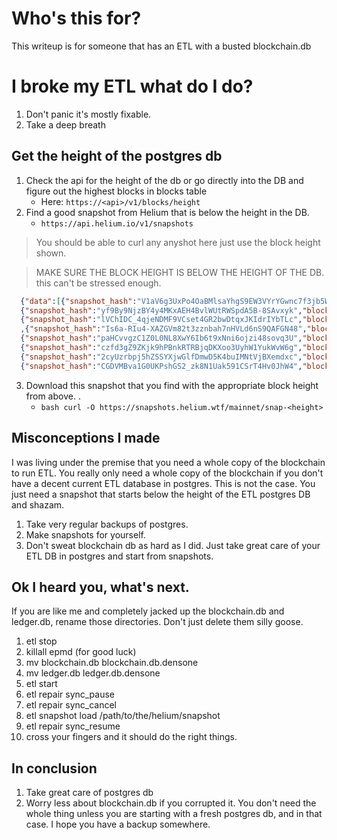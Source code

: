 # Who's this for?
This writeup is for someone that has an ETL with a busted blockchain.db

# I broke my ETL what do I do? 

1. Don't panic it's mostly fixable. 
2. Take a deep breath

## Get the height of the postgres db

1. Check the api for the height of the db or go directly into the DB and figure out the highest blocks in blocks table
   - Here: `https://<api>/v1/blocks/height`
2. Find a good snapshot from Helium that is below the height in the DB. 
   - `https://api.helium.io/v1/snapshots`
>  You should be able to curl any anyshot here just use the block height shown. 

>  MAKE SURE THE BLOCK HEIGHT IS BELOW THE HEIGHT OF THE DB.
>  this can't be stressed enough.
```json
  {"data":[{"snapshot_hash":"V1aV6g3UxPo4OaBMlsaYhgS9EW3VYrYGwnc7f3jb5Ww","block":975601},
  {"snapshot_hash":"yf9By9NjzBY4y4MKxAEH4BvlWUtRWSpdA5B-8SAvxyk","block":974881},
  {"snapshot_hash":"lVChIDC_4qjeNDMF9VCset4GR2bwDtqxJKIdrIYbTLc","block":972721}
  ,{"snapshot_hash":"Is6a-RIu4-XAZGVm82t3zznbah7nHVLd6nS9QAFGN48","block":959041},
  {"snapshot_hash":"paHCvvgzC1Z0L0NL8XwY6Ib6t9xNni6ojzi48sovq3U","block":958321},
  {"snapshot_hash":"czfd3gZ9ZKjk9hPBnkRTRBjqDKXoo3UyhW1YukWvW6g","block":956881},
  {"snapshot_hash":"2cyUzrbpj5hZSSYXjwGlfDmwD5K4buIMNtVjBXemdxc","block":953281},
  {"snapshot_hash":"CGDVMBva1G0UKPshGS2_zk8N1Uak591CSrT4Hv0JhW4","block":952561},
```
3. Download this snapshot that you find with the appropriate block height from above. .
   - `bash curl -O https://snapshots.helium.wtf/mainnet/snap-<height>`

## Misconceptions I made 
I was living under the premise that you need a whole copy of the blockchain to run ETL. You really only need a whole copy of the blockchain if you don't have a decent current ETL database in postgres.  This is not the case. You just need a snapshot that starts below the height of the ETL postgres DB and shazam. 

1. Take very regular backups of postgres.
2. Make snapshots for yourself. 
3. Don't sweat blockchain db as hard as I did. Just take great care of your ETL DB in postgres and start from snapshots. 


## Ok I heard you, what's next. 
If you are like me and completely jacked up the blockchain.db and ledger.db, rename those directories. Don't just delete them silly goose. 

1. etl stop 
2. killall epmd (for good luck)
3. mv blockchain.db blockchain.db.densone
4. mv ledger.db ledger.db.densone
5. etl start 
6. etl repair sync_pause 
7. etl repair sync_cancel 
8. etl snapshot load /path/to/the/helium/snapshot
9. etl repair sync_resume
10. cross your fingers and it should do the right things. 

## In conclusion 

1. Take great care of postgres db 
2. Worry less about blockchain.db if you corrupted it. You don't need the whole thing unless you are starting with a fresh postgres db, and in that case. I hope you have a backup somewhere. 

